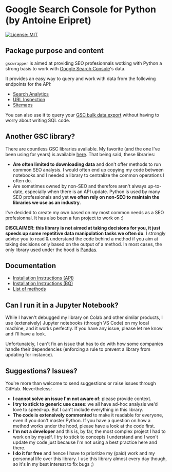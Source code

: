 
# Google Search Console for Python (by Antoine Eripret)

[![License: MIT](https://img.shields.io/badge/License-MIT-yellow.svg)](https://opensource.org/licenses/MIT)

## Package purpose and content
`gscwrapper` is aimed at providing SEO profesionnals wotking with Python a strong basis to work with [Google Search Console](https://support.google.com/webmasters/answer/9128668)'s data. 

It provides an easy way to query and work with data from the following endpoints for the API: 
* [Search Analytics](https://developers.google.com/webmaster-tools/v1/searchanalytics?hl=en)
* [URL Inspection](https://developers.google.com/webmaster-tools/v1/urlInspection.index/urlInspection.index?hl=en)
* [Sitemaps](https://developers.google.com/webmaster-tools/v1/sitemaps?hl=en)

You can also use it to query your [GSC bulk data export](https://support.google.com/webmasters/answer/12918484?hl=en) without having to worry about writing SQL code. 

## Another GSC library? 

There are countless GSC libraries available. My favorite (and the one I've been using for years) is available [here](https://github.com/joshcarty/google-searchconsole). That being said, these libraries: 

* **Are often limited to downloading data** and don't offer methods to run common SEO analysis. I would often end up copying my code between notebooks and I needed a library to centralize the common operations I often do. 
* Are sometimes owned by non-SEO and therefore aren't always up-to-date, especially when there is an API update. Python is used by many SEO professionals and yet **we often rely on non-SEO to maintain the libraries we use as an industry**.    

I've decided to create my own based on my most common needs as a SEO profesionnal. It has also been a fun project to work on :)  

**DISCLAIMER**: **this library is not aimed at taking decisions for you, it just speeds up some repetitive data manipulation tasks we often do**. I strongly advise you to read & understand the code behind a method if you aim at taking decisions only based on the output of a method. In most cases, the only library used under the hood is [Pandas](https://pandas.pydata.org/). 

## Documentation 

- [Installation Instructions (API)](./README-API.md)
- [Installation Instructions (BQ)](./README-BQ.md)
- [List of methods](./README-METHODS.md)

## Can I run it in a Jupyter Notebook? 

While I haven't debugged my library on Colab and other similar products, I use (extensively) Jupyter notebooks (through VS Code) on my local machine, and it works perfectly. If you have any issue, please let me know and I'll have a look. 

Unfortunately, I can't fix an issue that has to do with how some companies handle their dependencies (enforcing a rule to prevent a library from updating for instance). 

## Suggestions? Issues? 

You're more than welcome to send suggestions or raise issues through GitHub. Nevertheless: 

* **I cannot solve an issue I'm not aware of**: please provide context. 
* **I try to stick to generic use cases**: we all have ad-hoc analysis we'd love to speed-up. But I can't include everything in this library. 
* **The code is extensively commented** to make it readable for everyone, even if you don't master Python. If you have a question on how a method works under the hood, please have a look at the code first. 
* **I'm not a developer** and this is, by far, the most complex project I had to work on by myself. I try to stick to concepts I understand and I won't update my code just because I'm not using a best practice here and there. 
* **I do it for free** and hence I have to prioritize my (paid) work and my personnal life over this library. I use this library almost every day though, so it's in my best interest to fix bugs ;) 

